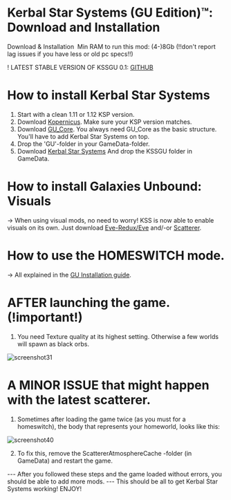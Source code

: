 # Kerbal Star Systems (GU Edition)™: Download and Installation
Download & Installation 
Min RAM to run this mod: (4-)8Gb (!!don't report lag issues if you have less or old pc specs!!)

! LATEST STABLE VERSION OF KSSGU 0.1: [GITHUB](https://github.com/StarCrusher96/Kerbal-Star-Systems-GU-Edition-/releases/tag/0.1)


# How to install Kerbal Star Systems

1. Start with a clean 1.11 or 1.12 KSP version. 
2. Download [Kopernicus](https://github.com/kopernicus/kopernicus/releases). Make sure your KSP version matches.
3. Download [GU_Core](https://github.com/StarCrusher96/Galaxies-Unbound-A-Stellar-Odyssey/releases/tag/1.2.5). You always need GU_Core as the basic structure. You'll have to add Kerbal Star Systems on top.
4. Drop the 'GU'-folder in your GameData-folder.
5. Download [Kerbal Star Systems](https://github.com/StarCrusher96/Kerbal-Star-Systems-GU-Edition-/releases/tag/0.1) And drop the KSSGU folder in GameData.

# How to install Galaxies Unbound: Visuals

  → When using visual mods, no need to worry! KSS is now able to enable visuals on its own. Just download [Eve-Redux/Eve](https://github.com/LGhassen/EnvironmentalVisualEnhancements/releases/) and/-or [Scatterer](https://github.com/LGhassen/Scatterer/releases).


# How to use the HOMESWITCH mode.

  → All explained in the [GU Installation guide](https://github.com/StarCrusher96/Galaxies-Unbound-A-Stellar-Odyssey).


# AFTER launching the game. (!important!)

1. You need Texture quality at its highest setting. Otherwise a few worlds will spawn as black orbs. 

![screenshot31](https://cdn.discordapp.com/attachments/527312263854424067/795708645983256607/Settings.PNG)


# A MINOR ISSUE that might happen with the latest scatterer.

1. Sometimes after loading the game twice (as you must for a homeswitch), the body that represents your homeworld, looks like this:

![screenshot40](https://cdn.discordapp.com/attachments/543910002138808330/929084045982306304/unknown.png)

2. To fix this, remove the ScattererAtmosphereCache -folder (in GameData) and restart the game.



--- After you followed these steps and the game loaded without errors, you should be able to add more mods.
--- This should be all to get Kerbal Star Systems working! ENJOY!
